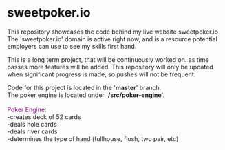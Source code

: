 # sweetpoker.io
This repository showcases the code behind my live website sweetpoker.io <br>
The 'sweetpoker.io' domain is active right now, and is a resource potential employers can use to see my skills first hand.<br>

This is a long term project, that will be continuously worked on. as time passes more features will be added. This repository will only be updated when significant progress is made, so pushes will not be frequent.<br>

Code for this project is located in the '<b>master</b>' branch.<br>
The poker engine is located under '<b>/src/poker-engine</b>'. <br><br>
<font color="purple">Poker Engine</font>:<br>
  -creates deck of 52 cards<br>
  -deals hole cards<br>
  -deals river cards<br>
  -determines the type of hand (fullhouse, flush, two pair, etc)<br>
